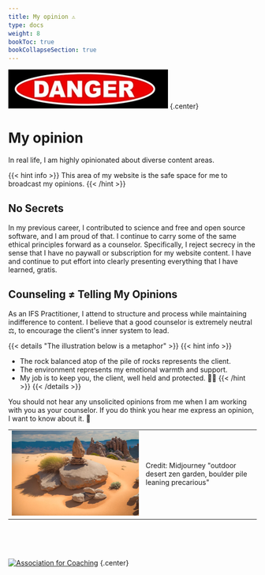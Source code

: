 ```yaml
---
title: My opinion ⚠
type: docs
weight: 8
bookToc: true
bookCollapseSection: true
---
```


![danger](danger.webp)
{.center}

# My opinion

In real life, I am highly opinionated about diverse content areas.

{{< hint info >}}
This area of my website is the safe space for me to broadcast my opinions.
{{< /hint >}}

## No Secrets

In my previous career,
I contributed to science and free and open source software, and I am proud of that.
I continue to carry some of the same ethical principles forward as a counselor.
Specifically, I reject secrecy in the sense that I have
no paywall or subscription for my website content. I have and
continue to put effort into clearly presenting everything that I have learned,
gratis.

## Counseling ≠ Telling My Opinions

As an IFS Practitioner, I attend
to structure and process while maintaining indifference to content.
I believe that a good counselor is extremely neutral ⚖️, to encourage the
client's inner system to lead.

{{< details "The illustration below is a metaphor" >}}
{{< hint info >}}
- The rock balanced atop of the pile of rocks represents the client.
- The environment represents my emotional warmth and support.
- My job is to keep you, the client, well held and protected. 🫶🏼
{{< /hint >}}
{{< /details >}}

You should not hear any unsolicited opinions from me when I am working with you as your counselor.
If you do think you hear me express an opinion, I want to know about it. 🙊

<table>
<tr>
<td>
<picture style="display: block;">
<img alt="outdoor desert zen garden, boulder pile leaning precarious" src="balance.webp">
</picture>
</td>
<td class='rotate'><div>Credit: Midjourney "outdoor desert zen garden, boulder pile leaning precarious"</div></td>
</tr/>
</table>

<br/>
<br/>
<br/>

[![Association for Coaching](/images/ac.webp)](https://www.associationforcoaching.com)
{.center}
